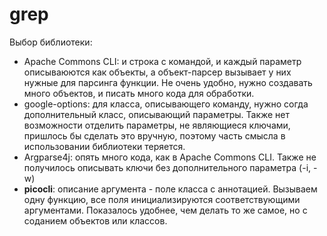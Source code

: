 # grep
Выбор библиотеки: <br>

<ul>
<li>Apache Commons CLI: и строка с командой, и каждый параметр описываюются как объекты, а объект-парсер вызывает у них нужные для парсинга функции. Не очень удобно, нужно создавать много объектов, и писать много кода для обработки.</li>  
<li>google-options: для класса, описывающего команду, нужно согда дополнительный класс, описывающий параметры. Также нет возможности отделить параметры, не являющиеся ключами, пришлось бы сделать это вручную, поэтому часть смысла в использовании библиотеки теряется.</li> 
<li>Argparse4j: опять много кода, как в Apache Commons CLI. Также не получилось описывать ключи без дополнительного параметра (-i, -w)</li>  
<li><b>picocli</b>: описание аргумента - поле класса с аннотацией. Вызываем одну функцию, все поля инициализируются соответствующими аргументами. Показалось удобнее, чем делать то же самое, но с соданием объектов или классов.</li> 
</ul>